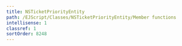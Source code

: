 ```yaml
---
title: NSTicketPriorityEntity
path: /EJScript/Classes/NSTicketPriorityEntity/Member functions
intellisense: 1
classref: 1
sortOrder: 8248
---
```





